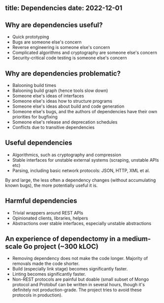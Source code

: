 title: Dependencies
date: 2022-12-01
----
## Why are dependencies useful?

- Quick prototyping
- Bugs are someone else's concern
- Reverse engineering is someone else's concern
- Complicated algorithms and cryptography are someone else's concern
- Security-critical code testing is someone else's concern

## Why are dependencies problematic?

- Balooning build times
- Balooning build graph (hence tools slow down)
- Someone else's ideas of interfaces
- Someone else's ideas how to structure programs
- Someone else's ideas about build and code generation
- Someone else's bugs, and the authors of dependencies have their own priorities for bugfixing
- Someone else's release and deprecation schedules
- Conflicts due to transitive dependencies

## Useful dependencies

- Algorithmics, such as cryptography and compression
- Stable interfaces for unstable external systems (scraping, unstable APIs etc)
- Parsing, including basic network protocols: JSON, HTTP, XML et al.

By and large, the less often a dependency changes (without accumulating known bugs), the more potentially useful it is.

## Harmful dependencies

- Trivial wrappers around REST APIs
- Opinionated clients, libraries, helpers
- Abstractions over stable interfaces, especially unstable abstractions

## An experience of dependectomy in a medium-scale Go project (~300 kLOC)

- Removing dependency does not make the code longer. Majority of removals made the code shorter.
- Build (especially link stage) becomes significantly faster.
- Linting becomes significantly faster.
- Non-REST protocols are painful but doable (small subset of Mongo protocol and Protobuf can be written in several
  hours, though it's definitely not production-grade. The project tries to avoid these protocols in production).
